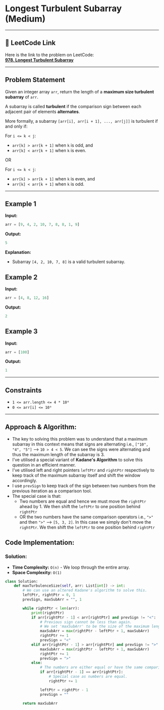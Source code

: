 # Longest Turbulent Subarray (Medium)

---

## 🔗 LeetCode Link

Here is the link to the problem on LeetCode:  
[**978. Longest Turbulent Subarray**](https://leetcode.com/problems/longest-turbulent-subarray/)

---

## **Problem Statement**

Given an integer array `arr`, return the length of a **maximum size turbulent subarray** of `arr`.

A subarray is called **turbulent** if the comparison sign between each adjacent pair of elements **alternates**.

More formally, a subarray `[arr[i], arr[i + 1], ..., arr[j]]` is turbulent if and only if:

For `i <= k < j`:
- `arr[k] > arr[k + 1]` when `k` is odd, and
- `arr[k] < arr[k + 1]` when `k` is even.

OR

For `i <= k < j`:
- `arr[k] > arr[k + 1]` when `k` is even, and
- `arr[k] < arr[k + 1]` when `k` is odd.

---

## **Example 1**

**Input:**
```python
arr = [9, 4, 2, 10, 7, 8, 8, 1, 9]
```

**Output:**
```python
5
```

**Explanation:**
- Subarray `[4, 2, 10, 7, 8]` is a valid turbulent subarray.

## **Example 2**

**Input:**
```python
arr = [4, 8, 12, 16]
```

**Output:**
```python
2
```

## **Example 3**

**Input:**
```python
arr = [100]
```

**Output:**
```python
1
```

---

## **Constraints**

- `1 <= arr.length <= 4 * 10⁴`
- `0 <= arr[i] <= 10⁹`

---

## Approach & Algorithm:

- The key to solving this problem was to understand that a maximum subarray in this context means that signs are alternating i.e., `["10", "4", "5"]` --> `10 > 4 < 5`. We can see the signs were alternating and thus the maximum length of the subarray is 3.
- I've utilised a special variant of **Kadane's Algorithm** to solve this question in an efficient manner.
- I've utilised left and right pointers `leftPtr` and `rightPtr` respectively to keep track of the maximum subarray itself and shift the window accordingly.
- I use `prevSign` to keep track of the sign between two numbers from the previous iteration as a comparison tool.
- The special case is that:
  - Two numbers are equal and hence we must move the `rightPtr` ahead by 1. We then shift the `leftPtr` to one position behind `rightPtr`
  - OR the two numbers have the same comparison operators i.e., `">"` and then `">"` --> `[5, 3, 2]`. In this case we simply don't move the `rightPtr`. We then shift the `leftPtr` to one position behind `rightPtr`

## Code Implementation:

### Solution:

- **Time Complexity:** `O(n)` - We loop through the entire array.
- **Space Complexity:** `O(1)`

```python
class Solution:
    def maxTurbulenceSize(self, arr: List[int]) -> int:
        # We can use an altered Kadane's algorithm to solve this.
        leftPtr, rightPtr = 0, 1
        prevSign, maxSubArr = "", 1

        while rightPtr < len(arr):
            print(rightPtr)
            if arr[rightPtr - 1] < arr[rightPtr] and prevSign != "<":
                # Previous sign cannot be less than again.
                # We set 'maxSubArr' to be the size of the maximum length of subarray.
                maxSubArr = max(rightPtr - leftPtr + 1, maxSubArr)
                rightPtr += 1
                prevSign = "<"
            elif arr[rightPtr - 1] > arr[rightPtr] and prevSign != ">":
                maxSubArr = max(rightPtr - leftPtr + 1, maxSubArr)
                rightPtr += 1
                prevSign = ">"
            else:
                # The numbers are either equal or have the same comparison operations.
                if arr[rightPtr - 1] == arr[rightPtr]:
                    # Special case as numbers are equal.
                    rightPtr += 1

                leftPtr = rightPtr - 1
                prevSign = ""

        return maxSubArr
```
